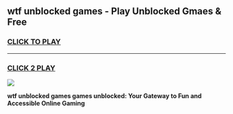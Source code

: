 
## wtf unblocked games - Play Unblocked Gmaes & Free
<h3>
<a href="https://news.freeplayer.one?title=wtf_unblocked_games&ref=16F">CLICK TO PLAY</a></h3>
<hr>

<h3>
<a href="https://news.freeplayer.one?title=wtf_unblocked_games&ref=16F">CLICK 2 PLAY</a>
  
</h3>

<a href="https://news.freeplayer.one?title=wtf_unblocked_games&ref=16F/"><img src="https://clearcache.store/games.png"></a>


**wtf unblocked games games unblocked: Your Gateway to Fun and Accessible Online Gaming**
